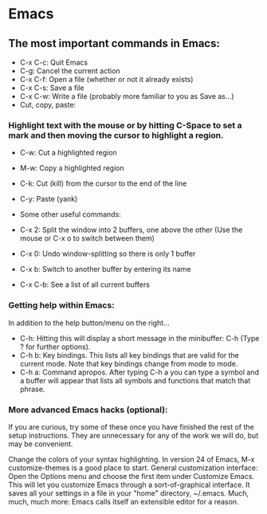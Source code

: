 # Emacs
## The most important commands in Emacs:
- C-x C-c: Quit Emacs
- C-g: Cancel the current action
- C-x C-f: Open a file (whether or not it already exists)
- C-x C-s: Save a file
- C-x C-w: Write a file (probably more familiar to you as Save as...)
- Cut, copy, paste:

### Highlight text with the mouse or by hitting C-Space to set a mark and then moving the cursor to highlight a region.
- C-w: Cut a highlighted region
- M-w: Copy a highlighted region
- C-k: Cut (kill) from the cursor to the end of the line
- C-y: Paste (yank)
- Some other useful commands:

- C-x 2: Split the window into 2 buffers, one above the other (Use the mouse or C-x o to switch between them)
- C-x 0: Undo window-splitting so there is only 1 buffer
- C-x b: Switch to another buffer by entering its name
- C-x C-b: See a list of all current buffers

### Getting help within Emacs:
In addition to the help button/menu on the right...
- C-h: Hitting this will display a short message in the minibuffer: C-h (Type ? for further options).
- C-h b: Key bindings. This lists all key bindings that are valid for the current mode. Note that key bindings change from mode to mode.
- C-h a: Command apropos. After typing C-h a you can type a symbol and a buffer will appear that lists all symbols and functions that match that phrase.


### More advanced Emacs hacks (optional):
If you are curious, try some of these once you have finished the rest of the setup instructions. They are unnecessary for any of the work we will do, but may be convenient.

Change the colors of your syntax highlighting. In version 24 of Emacs, M-x customize-themes is a good place to start.
General customization interface: Open the Options menu and choose the first item under Customize Emacs. This will let you customize Emacs through a sort-of-graphical interface. It saves all your settings in a file in your "home" directory, ~/.emacs.
Much, much, much more: Emacs calls itself an extensible editor for a reason.
